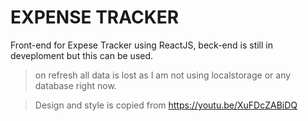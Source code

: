 # EXPENSE TRACKER

Front-end for Expese Tracker using ReactJS, beck-end is still in deveploment but this can be used.
>on refresh all data is lost as I am not using localstorage or any database right now.

>Design and style is copied from https://youtu.be/XuFDcZABiDQ
